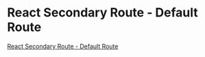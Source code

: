 # React Secondary Route - Default Route
[React Secondary Route - Default Route](https://aiwithcloud.com/2022/09/16/react_secondary_route___default_route/)